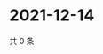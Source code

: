 # 2021-12-14

共 0 条

<!-- BEGIN WEIBO -->
<!-- 最后更新时间 Tue Dec 14 2021 07:14:24 GMT+0800 (China Standard Time) -->

<!-- END WEIBO -->
